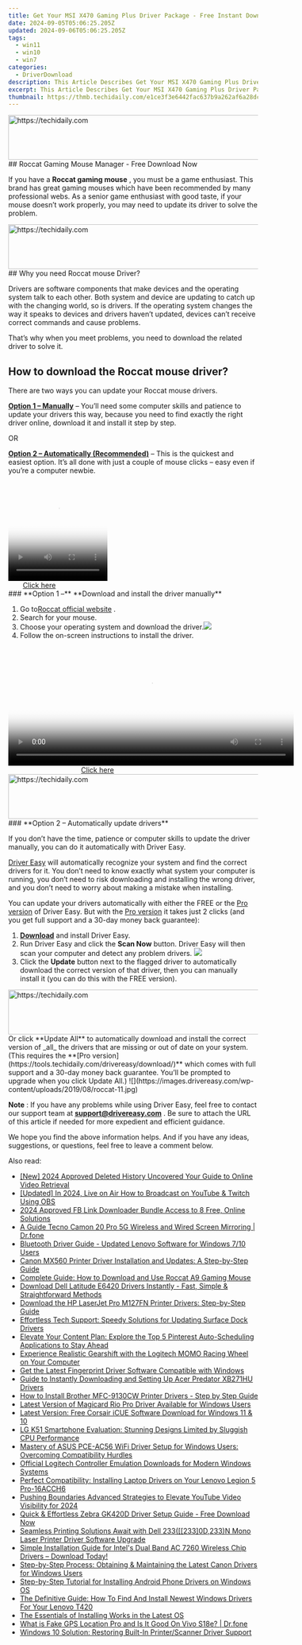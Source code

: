 ```yaml
---
title: Get Your MSI X470 Gaming Plus Driver Package - Free Instant Download!
date: 2024-09-05T05:06:25.205Z
updated: 2024-09-06T05:06:25.205Z
tags:
  - win11
  - win10
  - win7
categories:
  - DriverDownload
description: This Article Describes Get Your MSI X470 Gaming Plus Driver Package - Free Instant Download!
excerpt: This Article Describes Get Your MSI X470 Gaming Plus Driver Package - Free Instant Download!
thumbnail: https://thmb.techidaily.com/e1ce3f3e6442fac637b9a262af6a28dc4e5da35e5024ee062fdf9880b101f6b7.jpg
---
```


<!-- affiliate ads begin -->
<a href="https://appsumo.8odi.net/c/5597632/2100542/7443" target="_top" id="2100542">
  <img src="//a.impactradius-go.com/display-ad/7443-2100542" border="0" alt="https://techidaily.com" width="728" height="90"/>
</a>
<img height="0" width="0" src="https://appsumo.8odi.net/i/5597632/2100542/7443" style="position:absolute;visibility:hidden;" border="0" />
<!-- affiliate ads end -->
## Roccat Gaming Mouse Manager - Free Download Now

If you have a **Roccat gaming mouse** , you must be a game enthusiast. This brand has great gaming mouses which have been recommended by many professional webs. As a senior game enthusiast with good taste, if your mouse doesn’t work properly, you may need to update its driver to solve the problem.

<!-- affiliate ads begin -->
<a href="https://appsumo.8odi.net/c/5597632/2105867/7443" target="_top" id="2105867">
  <img src="//a.impactradius-go.com/display-ad/7443-2105867" border="0" alt="https://techidaily.com" width="728" height="90"/>
</a>
<img height="0" width="0" src="https://appsumo.8odi.net/i/5597632/2105867/7443" style="position:absolute;visibility:hidden;" border="0" />
<!-- affiliate ads end -->
## Why you need Roccat mouse Driver?

 Drivers are software components that make devices and the operating system talk to each other. Both system and device are updating to catch up with the changing world, so is drivers. If the operating system changes the way it speaks to devices and drivers haven’t updated, devices can’t receive correct commands and cause problems.

 That’s why when you meet problems, you need to download the related driver to solve it.

## How to download the Roccat mouse driver?

There are two ways you can update your Roccat mouse drivers.

**[Option 1 – Manually](https://tools.techidaily.com/drivereasy/download/)** [](https://tools.techidaily.com/drivereasy/download/) – You’ll need some computer skills and patience to update your drivers this way, because you need to find exactly the right driver online, download it and install it step by step.

OR

**[Option 2 – Automatically (Recommended)](https://www.drivereasy.com/knowledge/download-roccat-mouse-driver/#op2)**  – This is the quickest and easiest option. It’s all done with just a couple of mouse clicks – easy even if you’re a computer newbie.

<!-- affiliate ads begin -->
<span id="1743243">
					<video width="200" height="200" style="cursor:pointer"
           poster="//a.impactradius-go.com/display-clicktoplayimage/1743243.png"
           onclick="if(!this.playClicked){this.play();this.setAttribute('controls',true);this.playClicked=true;}">
	   <source src="//a.impactradius-go.com/display-ad/19272-1743243">
	   <img src="//a.impactradius-go.com/display-clicktoplayimage/1743243.png" style="border: none; height: 100%; width: 100%; object-fit: contain">
	</video>
	<div style="width:125px;text-align:center"><a href="javascript:window.open(decodeURIComponent('https%3A%2F%2Faligracehair.sjv.io%2Fc%2F5597632%2F1743243%2F19272'), '_blank');void(0);">Click here</a></div>
</span>
<img height="0" width="0" src="https://imp.pxf.io/i/5597632/1743243/19272" style="position:absolute;visibility:hidden;" border="0" />
<!-- affiliate ads end -->
### **Option 1 –** **Download and install the driver manually**

1. Go to[Roccat official website](https://en.roccat.org/Support) .
2. Search for your mouse.
3. Choose your operating system and download the driver.![](https://images.drivereasy.com/wp-content/uploads/2019/08/roccat.jpg)
4. Follow the on-screen instructions to install the driver.
<!-- affiliate ads begin -->
<span id="1983539">
					<video width="576" height="240" style="cursor:pointer"
           poster="//a.impactradius-go.com/display-clicktoplayimage/1983539.png"
           onclick="if(!this.playClicked){this.play();this.setAttribute('controls',true);this.playClicked=true;}">
	   <source src="//a.impactradius-go.com/display-ad/22993-1983539">
	   <img src="//a.impactradius-go.com/display-clicktoplayimage/1983539.png" style="border: none; height: 100%; width: 100%; object-fit: contain">
	</video>
	<div style="width:360px;text-align:center"><a href="javascript:window.open(decodeURIComponent('https%3A%2F%2Fhomestyler.sjv.io%2Fc%2F5597632%2F1983539%2F22993'), '_blank');void(0);">Click here</a></div>
</span>
<img height="0" width="0" src="https://imp.pxf.io/i/5597632/1983539/22993" style="position:absolute;visibility:hidden;" border="0" />
<!-- affiliate ads end -->

<!-- affiliate ads begin -->
<a href="https://appsumo.8odi.net/c/5597632/2075483/7443" target="_top" id="2075483">
  <img src="//a.impactradius-go.com/display-ad/7443-2075483" border="0" alt="https://techidaily.com" width="728" height="90"/>
</a>
<img height="0" width="0" src="https://appsumo.8odi.net/i/5597632/2075483/7443" style="position:absolute;visibility:hidden;" border="0" />
<!-- affiliate ads end -->
### **Option 2 – Automatically update drivers**

 If you don’t have the time, patience or computer skills to update the driver manually, you can do it automatically with Driver Easy.

[Driver Easy](https://tools.techidaily.com/drivereasy/download/) will automatically recognize your system and find the correct drivers for it. You don’t need to know exactly what system your computer is running, you don’t need to risk downloading and installing the wrong driver, and you don’t need to worry about making a mistake when installing.

 You can update your drivers automatically with either the FREE or the [Pro version](https://tools.techidaily.com/drivereasy/download/) of Driver Easy. But with the [Pro version](https://tools.techidaily.com/drivereasy/download/) it takes just 2 clicks (and you get full support and a 30-day money back guarantee):

1. **[Download](https://tools.techidaily.com/drivereasy/download/)**  and install Driver Easy.
2. Run Driver Easy and click the **Scan Now** button. Driver Easy will then scan your computer and detect any problem drivers. ![](https://images.drivereasy.com/wp-content/uploads/2019/08/11.1.jpg)
3. Click the **Update**  button next to the flagged driver to automatically download the correct version of that driver, then you can manually install it (you can do this with the FREE version).  
<!-- affiliate ads begin -->
<a href="https://appsumo.8odi.net/c/5597632/2118312/7443" target="_top" id="2118312">
  <img src="//a.impactradius-go.com/display-ad/7443-2118312" border="0" alt="https://techidaily.com" width="728" height="90"/>
</a>
<img height="0" width="0" src="https://appsumo.8odi.net/i/5597632/2118312/7443" style="position:absolute;visibility:hidden;" border="0" />
<!-- affiliate ads end -->
 Or click **Update All** to automatically download and install the correct version of _all_ the drivers that are missing or out of date on your system. (This requires the **[Pro version](https://tools.techidaily.com/drivereasy/download/)**  which comes with full support and a 30-day money back guarantee. You’ll be prompted to upgrade when you click Update All.)  
![](https://images.drivereasy.com/wp-content/uploads/2019/08/roccat-11.jpg)

**Note** : If you have any problems while using Driver Easy, feel free to contact our support team at **[support@drivereasy.com](https://tools.techidaily.com/drivereasy/download/)**  . Be sure to attach the URL of this article if needed for more expedient and efficient guidance.

 We hope you find the above information helps. And if you have any ideas, suggestions, or questions, feel free to leave a comment below.

<ins class="adsbygoogle"
     style="display:block"
     data-ad-format="autorelaxed"
     data-ad-client="ca-pub-7571918770474297"
     data-ad-slot="1223367746"></ins>



<ins class="adsbygoogle"
     style="display:block"
     data-ad-client="ca-pub-7571918770474297"
     data-ad-slot="8358498916"
     data-ad-format="auto"
     data-full-width-responsive="true"></ins>

<span class="atpl-alsoreadstyle">Also read:</span>
<div><ul>
<li><a href="https://youtube-blog.techidaily.com/024-approved-deleted-history-uncovered-your-guide-to-online-video-retrieval/"><u>[New] 2024 Approved  Deleted History Uncovered  Your Guide to Online Video Retrieval</u></a></li>
<li><a href="https://visual-screen-recording.techidaily.com/updated-in-2024-live-on-air-how-to-broadcast-on-youtube-and-twitch-using-obs/"><u>[Updated] In 2024, Live on Air  How to Broadcast on YouTube & Twitch Using OBS</u></a></li>
<li><a href="https://facebook-videos.techidaily.com/2024-approved-fb-link-downloader-bundle-access-to-8-free-online-solutions/"><u>2024 Approved  FB Link Downloader Bundle  Access to 8 Free, Online Solutions</u></a></li>
<li><a href="https://screen-mirror.techidaily.com/a-guide-tecno-camon-20-pro-5g-wireless-and-wired-screen-mirroring-drfone-by-drfone-android/"><u>A Guide Tecno Camon 20 Pro 5G Wireless and Wired Screen Mirroring | Dr.fone</u></a></li>
<li><a href="https://driver-download.techidaily.com/bluetooth-driver-guide-updated-lenovo-software-for-windows-710-users/"><u>Bluetooth Driver Guide - Updated Lenovo Software for Windows 7/10 Users</u></a></li>
<li><a href="https://driver-download.techidaily.com/canon-mx560-printer-driver-installation-and-updates-a-step-by-step-guide/"><u>Canon MX560 Printer Driver Installation and Updates: A Step-by-Step Guide</u></a></li>
<li><a href="https://driver-download.techidaily.com/complete-guide-how-to-download-and-use-roccat-a9-gaming-mouse/"><u>Complete Guide: How to Download and Use Roccat A9 Gaming Mouse</u></a></li>
<li><a href="https://driver-download.techidaily.com/1722977683196-download-dell-latitude-e6420-drivers-instantly-fast-simple-and-straightforward-methods/"><u>Download Dell Latitude E6420 Drivers Instantly - Fast, Simple & Straightforward Methods</u></a></li>
<li><a href="https://driver-download.techidaily.com/download-the-hp-laserjet-pro-m127fn-printer-drivers-step-by-step-guide/"><u>Download the HP LaserJet Pro M127FN Printer Drivers: Step-by-Step Guide</u></a></li>
<li><a href="https://driver-download.techidaily.com/effortless-tech-support-speedy-solutions-for-updating-surface-dock-drivers/"><u>Effortless Tech Support: Speedy Solutions for Updating Surface Dock Drivers</u></a></li>
<li><a href="https://techtrends.techidaily.com/elevate-your-content-plan-explore-the-top-5-pinterest-auto-scheduling-applications-to-stay-ahead/"><u>Elevate Your Content Plan: Explore the Top 5 Pinterest Auto-Scheduling Applications to Stay Ahead</u></a></li>
<li><a href="https://driver-download.techidaily.com/experience-realistic-gearshift-with-the-logitech-momo-racing-wheel-on-your-computer/"><u>Experience Realistic Gearshift with the Logitech MOMO Racing Wheel on Your Computer</u></a></li>
<li><a href="https://driver-download.techidaily.com/get-the-latest-fingerprint-driver-software-compatible-with-windows/"><u>Get the Latest Fingerprint Driver Software Compatible with Windows</u></a></li>
<li><a href="https://driver-download.techidaily.com/guide-to-instantly-downloading-and-setting-up-acer-predator-xb271hu-drivers/"><u>Guide to Instantly Downloading and Setting Up Acer Predator XB271HU Drivers</u></a></li>
<li><a href="https://driver-download.techidaily.com/how-to-install-brother-mfc-9130cw-printer-drivers-step-by-step-guide/"><u>How to Install Brother MFC-9130CW Printer Drivers - Step by Step Guide</u></a></li>
<li><a href="https://driver-download.techidaily.com/latest-version-of-magicard-rio-pro-driver-available-for-windows-users/"><u>Latest Version of Magicard Rio Pro Driver Available for Windows Users</u></a></li>
<li><a href="https://driver-download.techidaily.com/latest-version-free-corsair-icue-software-download-for-windows-11-and-10/"><u>Latest Version: Free Corsair iCUE Software Download for Windows 11 & 10</u></a></li>
<li><a href="https://buynow-reviews.techidaily.com/lg-k51-smartphone-evaluation-stunning-designs-limited-by-sluggish-cpu-performance/"><u>LG K51 Smartphone Evaluation: Stunning Designs Limited by Sluggish CPU Performance</u></a></li>
<li><a href="https://driver-download.techidaily.com/mastery-of-asus-pce-ac56-wifi-driver-setup-for-windows-users-overcoming-compatibility-hurdles/"><u>Mastery of ASUS PCE-AC56 WiFi Driver Setup for Windows Users: Overcoming Compatibility Hurdles</u></a></li>
<li><a href="https://driver-download.techidaily.com/official-logitech-controller-emulation-downloads-for-modern-windows-systems/"><u>Official Logitech Controller Emulation Downloads for Modern Windows Systems</u></a></li>
<li><a href="https://driver-download.techidaily.com/perfect-compatibility-installing-laptop-drivers-on-your-lenovo-legion-5-pro-16acch6/"><u>Perfect Compatibility: Installing Laptop Drivers on Your Lenovo Legion 5 Pro-16ACCH6</u></a></li>
<li><a href="https://youtube-zero.techidaily.com/ng-boundaries-advanced-strategies-to-elevate-youtube-video-visibility-for-2024/"><u>Pushing Boundaries  Advanced Strategies to Elevate YouTube Video Visibility for 2024</u></a></li>
<li><a href="https://driver-download.techidaily.com/quick-and-effortless-zebra-gk420d-driver-setup-guide-free-download-now/"><u>Quick & Effortless Zebra GK420D Driver Setup Guide - Free Download Now</u></a></li>
<li><a href="https://hardware-updates.techidaily.com/seamless-printing-solutions-await-with-dell-2332330d233n-mono-laser-printer-driver-software-upgrade/"><u>Seamless Printing Solutions Await with Dell 233([[233]0D,233)N Mono Laser Printer Driver Software Upgrade</u></a></li>
<li><a href="https://driver-download.techidaily.com/simple-installation-guide-for-intels-dual-band-ac-7260-wireless-chip-drivers-download-today/"><u>Simple Installation Guide for Intel's Dual Band AC 7260 Wireless Chip Drivers – Download Today!</u></a></li>
<li><a href="https://driver-download.techidaily.com/step-by-step-process-obtaining-and-maintaining-the-latest-canon-drivers-for-windows-users/"><u>Step-by-Step Process: Obtaining & Maintaining the Latest Canon Drivers for Windows Users</u></a></li>
<li><a href="https://driver-download.techidaily.com/step-by-step-tutorial-for-installing-android-phone-drivers-on-windows-os/"><u>Step-by-Step Tutorial for Installing Android Phone Drivers on Windows OS</u></a></li>
<li><a href="https://driver-download.techidaily.com/the-definitive-guide-how-to-find-and-install-newest-windows-drivers-for-your-lenovo-t420/"><u>The Definitive Guide: How To Find And Install Newest Windows Drivers For Your Lenovo T420</u></a></li>
<li><a href="https://win11-tips.techidaily.com/the-essentials-of-installing-works-in-the-latest-os/"><u>The Essentials of Installing Works in the Latest OS</u></a></li>
<li><a href="https://fake-location.techidaily.com/what-is-fake-gps-location-pro-and-is-it-good-on-vivo-s18e-drfone-by-drfone-virtual-android/"><u>What is Fake GPS Location Pro and Is It Good On Vivo S18e? | Dr.fone</u></a></li>
<li><a href="https://driver-download.techidaily.com/windows-10-solution-restoring-built-in-printerscanner-driver-support/"><u>Windows 10 Solution: Restoring Built-In Printer/Scanner Driver Support</u></a></li>
</ul></div>
